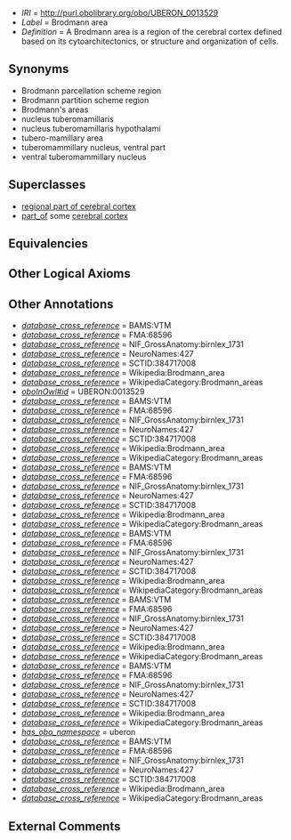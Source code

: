  * *IRI* = http://purl.obolibrary.org/obo/UBERON_0013529
 * *Label* = Brodmann area
 * *Definition* = A Brodmann area is a region of the cerebral cortex defined based on its cytoarchitectonics, or structure and organization of cells.

## Synonyms

 * Brodmann parcellation scheme region
 * Brodmann partition scheme region
 * Brodmann's areas
 * nucleus tuberomamillaris
 * nucleus tuberomamillaris hypothalami
 * tubero-mamillary area
 * tuberomammillary nucleus, ventral part
 * ventral tuberomammillary nucleus

## Superclasses

 * [regional part of cerebral cortex](../../UBERON/19/UBERON_0002619.md)
 * [part_of](../../BFO/50/BFO_0000050.md) some [cerebral cortex](../../UBERON/56/UBERON_0000956.md)

## Equivalencies


## Other Logical Axioms


## Other Annotations

 * *[database_cross_reference](../../ef/oboInOwl#hasDbXref.md)* = BAMS:VTM
 * *[database_cross_reference](../../ef/oboInOwl#hasDbXref.md)* = FMA:68596
 * *[database_cross_reference](../../ef/oboInOwl#hasDbXref.md)* = NIF_GrossAnatomy:birnlex_1731
 * *[database_cross_reference](../../ef/oboInOwl#hasDbXref.md)* = NeuroNames:427
 * *[database_cross_reference](../../ef/oboInOwl#hasDbXref.md)* = SCTID:384717008
 * *[database_cross_reference](../../ef/oboInOwl#hasDbXref.md)* = Wikipedia:Brodmann_area
 * *[database_cross_reference](../../ef/oboInOwl#hasDbXref.md)* = WikipediaCategory:Brodmann_areas
 * *[oboInOwl#id](../../id/oboInOwl#id.md)* = UBERON:0013529
 * *[database_cross_reference](../../ef/oboInOwl#hasDbXref.md)* = BAMS:VTM
 * *[database_cross_reference](../../ef/oboInOwl#hasDbXref.md)* = FMA:68596
 * *[database_cross_reference](../../ef/oboInOwl#hasDbXref.md)* = NIF_GrossAnatomy:birnlex_1731
 * *[database_cross_reference](../../ef/oboInOwl#hasDbXref.md)* = NeuroNames:427
 * *[database_cross_reference](../../ef/oboInOwl#hasDbXref.md)* = SCTID:384717008
 * *[database_cross_reference](../../ef/oboInOwl#hasDbXref.md)* = Wikipedia:Brodmann_area
 * *[database_cross_reference](../../ef/oboInOwl#hasDbXref.md)* = WikipediaCategory:Brodmann_areas
 * *[database_cross_reference](../../ef/oboInOwl#hasDbXref.md)* = BAMS:VTM
 * *[database_cross_reference](../../ef/oboInOwl#hasDbXref.md)* = FMA:68596
 * *[database_cross_reference](../../ef/oboInOwl#hasDbXref.md)* = NIF_GrossAnatomy:birnlex_1731
 * *[database_cross_reference](../../ef/oboInOwl#hasDbXref.md)* = NeuroNames:427
 * *[database_cross_reference](../../ef/oboInOwl#hasDbXref.md)* = SCTID:384717008
 * *[database_cross_reference](../../ef/oboInOwl#hasDbXref.md)* = Wikipedia:Brodmann_area
 * *[database_cross_reference](../../ef/oboInOwl#hasDbXref.md)* = WikipediaCategory:Brodmann_areas
 * *[database_cross_reference](../../ef/oboInOwl#hasDbXref.md)* = BAMS:VTM
 * *[database_cross_reference](../../ef/oboInOwl#hasDbXref.md)* = FMA:68596
 * *[database_cross_reference](../../ef/oboInOwl#hasDbXref.md)* = NIF_GrossAnatomy:birnlex_1731
 * *[database_cross_reference](../../ef/oboInOwl#hasDbXref.md)* = NeuroNames:427
 * *[database_cross_reference](../../ef/oboInOwl#hasDbXref.md)* = SCTID:384717008
 * *[database_cross_reference](../../ef/oboInOwl#hasDbXref.md)* = Wikipedia:Brodmann_area
 * *[database_cross_reference](../../ef/oboInOwl#hasDbXref.md)* = WikipediaCategory:Brodmann_areas
 * *[database_cross_reference](../../ef/oboInOwl#hasDbXref.md)* = BAMS:VTM
 * *[database_cross_reference](../../ef/oboInOwl#hasDbXref.md)* = FMA:68596
 * *[database_cross_reference](../../ef/oboInOwl#hasDbXref.md)* = NIF_GrossAnatomy:birnlex_1731
 * *[database_cross_reference](../../ef/oboInOwl#hasDbXref.md)* = NeuroNames:427
 * *[database_cross_reference](../../ef/oboInOwl#hasDbXref.md)* = SCTID:384717008
 * *[database_cross_reference](../../ef/oboInOwl#hasDbXref.md)* = Wikipedia:Brodmann_area
 * *[database_cross_reference](../../ef/oboInOwl#hasDbXref.md)* = WikipediaCategory:Brodmann_areas
 * *[database_cross_reference](../../ef/oboInOwl#hasDbXref.md)* = BAMS:VTM
 * *[database_cross_reference](../../ef/oboInOwl#hasDbXref.md)* = FMA:68596
 * *[database_cross_reference](../../ef/oboInOwl#hasDbXref.md)* = NIF_GrossAnatomy:birnlex_1731
 * *[database_cross_reference](../../ef/oboInOwl#hasDbXref.md)* = NeuroNames:427
 * *[database_cross_reference](../../ef/oboInOwl#hasDbXref.md)* = SCTID:384717008
 * *[database_cross_reference](../../ef/oboInOwl#hasDbXref.md)* = Wikipedia:Brodmann_area
 * *[database_cross_reference](../../ef/oboInOwl#hasDbXref.md)* = WikipediaCategory:Brodmann_areas
 * *[has_obo_namespace](../../ce/oboInOwl#hasOBONamespace.md)* = uberon
 * *[database_cross_reference](../../ef/oboInOwl#hasDbXref.md)* = BAMS:VTM
 * *[database_cross_reference](../../ef/oboInOwl#hasDbXref.md)* = FMA:68596
 * *[database_cross_reference](../../ef/oboInOwl#hasDbXref.md)* = NIF_GrossAnatomy:birnlex_1731
 * *[database_cross_reference](../../ef/oboInOwl#hasDbXref.md)* = NeuroNames:427
 * *[database_cross_reference](../../ef/oboInOwl#hasDbXref.md)* = SCTID:384717008
 * *[database_cross_reference](../../ef/oboInOwl#hasDbXref.md)* = Wikipedia:Brodmann_area
 * *[database_cross_reference](../../ef/oboInOwl#hasDbXref.md)* = WikipediaCategory:Brodmann_areas

## External Comments

